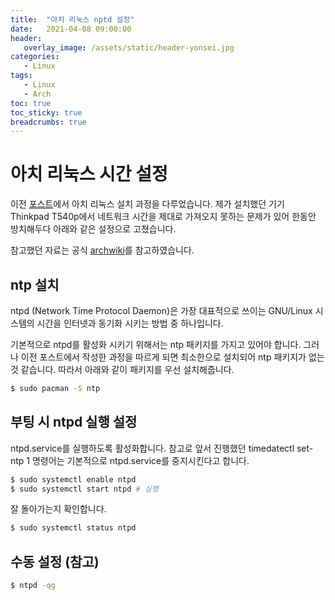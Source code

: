```yaml
---
title:  "아치 리눅스 nptd 설정"
date:   2021-04-08 09:00:00
header:
   overlay_image: /assets/static/header-yonsei.jpg
categories: 
   - Linux
tags:
   - Linux
   - Arch
toc: true
toc_sticky: true
breadcrumbs: true
---
```


# 아치 리눅스 시간 설정

이전 [포스트](https://sjoon-oh.github.io/archivers/arch-installation)에서 아치 리눅스 설치 과정을 다루었습니다. 제가 설치했던 기기 Thinkpad T540p에서 네트워크 시간을 제대로 가져오지 못하는 문제가 있어 한동안 방치해두다 아래와 같은 설정으로 고쳤습니다.

참고했던 자료는 공식 [archwiki](https://wiki.archlinux.org/index.php/Network_Time_Protocol_daemon)를 참고하였습니다.

<!--more-->

## ntp 설치

ntpd (Network Time Protocol Daemon)은 가장 대표적으로 쓰이는 GNU/Linux 시스템의 시간을 인터넷과 동기화 시키는 방법 중 하나입니다. 

기본적으로 ntpd를 활성화 시키기 위해서는 ntp 패키지를 가지고 있어야 합니다. 그러나 이전 포스트에서 작성한 과정을 따르게 되면 최소한으로 설치되어 ntp 패키지가 없는 것 같습니다. 따라서 아래와 같이 패키지를 우선 설치해줍니다.

```bash
$ sudo pacman -S ntp
```

## 부팅 시 ntpd 실행 설정

ntpd.service를 실행하도록 활성화합니다. 참고로 앞서 진행했던 timedatectl set-ntp 1 명령어는 기본적으로 ntpd.service를 중지시킨다고 합니다. 


```bash
$ sudo systemctl enable ntpd
$ sudo systemctl start ntpd # 실행
```

잘 돌아가는지 확인합니다.

```bash
$ sudo systemctl status ntpd
```

## 수동 설정 (참고)

```bash
$ ntpd -qg
```

